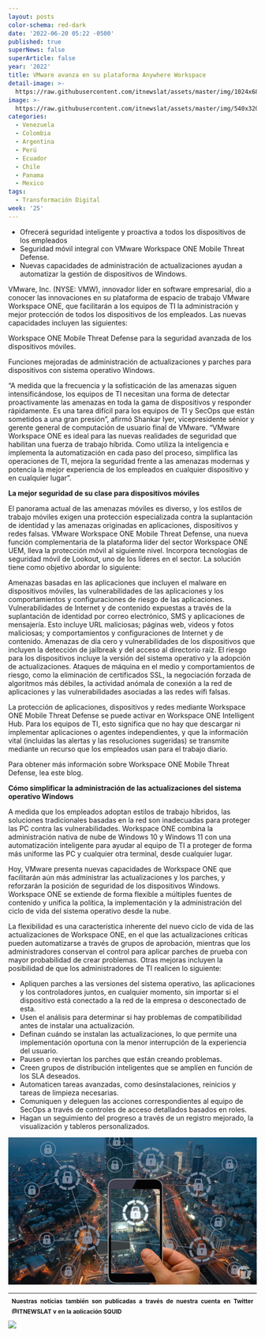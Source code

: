 ```yaml
---
layout: posts
color-schema: red-dark
date: '2022-06-20 05:22 -0500'
published: true
superNews: false
superArticle: false
year: '2022'
title: VMware avanza en su plataforma Anywhere Workspace
detail-image: >-
  https://raw.githubusercontent.com/itnewslat/assets/master/img/1024x680/seguridad-mobil-g.jpg
image: >-
  https://raw.githubusercontent.com/itnewslat/assets/master/img/540x320/seguridad-mobil-p.jpg
categories:
  - Venezuela
  - Colombia
  - Argentina
  - Perú
  - Ecuador
  - Chile
  - Panama
  - Mexico
tags:
  - Transformación Digital
week: '25'
---
```

- Ofrecerá seguridad inteligente y proactiva a todos los dispositivos de los empleados
- Seguridad móvil integral con VMware Workspace ONE Mobile Threat Defense.
- Nuevas capacidades de administración de actualizaciones ayudan a automatizar la gestión de dispositivos de Windows.

VMware, Inc. (NYSE: VMW), innovador líder en software empresarial, dio a conocer las innovaciones en su plataforma de espacio de trabajo VMware Workspace ONE, que facilitarán a los equipos de TI la administración y mejor protección de todos los dispositivos de los empleados. Las nuevas capacidades incluyen las siguientes:

Workspace ONE Mobile Threat Defense para la seguridad avanzada de los dispositivos móviles.

Funciones mejoradas de administración de actualizaciones y parches para dispositivos con sistema operativo Windows.

“A medida que la frecuencia y la sofisticación de las amenazas siguen intensificándose, los equipos de TI necesitan una forma de detectar proactivamente las amenazas en toda la gama de dispositivos y responder rápidamente. Es una tarea difícil para los equipos de TI y SecOps que están sometidos a una gran presión”, afirmó Shankar Iyer, vicepresidente sénior y gerente general de computación de usuario final de VMware. “VMware Workspace ONE es ideal para las nuevas realidades de seguridad que habilitan una fuerza de trabajo híbrida. Como utiliza la inteligencia e implementa la automatización en cada paso del proceso, simplifica las operaciones de TI, mejora la seguridad frente a las amenazas modernas y potencia la mejor experiencia de los empleados en cualquier dispositivo y en cualquier lugar”.

**La mejor seguridad de su clase para dispositivos móviles**

El panorama actual de las amenazas móviles es diverso, y los estilos de trabajo móviles exigen una protección especializada contra la suplantación de identidad y las amenazas originadas en aplicaciones, dispositivos y redes falsas. VMware Workspace ONE Mobile Threat Defense, una nueva función complementaria de la plataforma líder del sector Workspace ONE UEM, lleva la protección móvil al siguiente nivel. Incorpora tecnologías de seguridad móvil de Lookout, uno de los líderes en el sector. La solución tiene como objetivo abordar lo siguiente:

Amenazas basadas en las aplicaciones que incluyen el malware en dispositivos móviles, las vulnerabilidades de las aplicaciones y los comportamientos y configuraciones de riesgo de las aplicaciones.
Vulnerabilidades de Internet y de contenido expuestas a través de la suplantación de identidad por correo electrónico, SMS y aplicaciones de mensajería. Esto incluye URL maliciosas; páginas web, videos y fotos maliciosas; y comportamientos y configuraciones de Internet y de contenido.
Amenazas de día cero y vulnerabilidades de los dispositivos que incluyen la detección de jailbreak y del acceso al directorio raíz. El riesgo para los dispositivos incluye la versión del sistema operativo y la adopción de actualizaciones.
Ataques de máquina en el medio y comportamientos de riesgo, como la eliminación de certificados SSL, la negociación forzada de algoritmos más débiles, la actividad anómala de conexión a la red de aplicaciones y las vulnerabilidades asociadas a las redes wifi falsas.

La protección de aplicaciones, dispositivos y redes mediante Workspace ONE Mobile Threat Defense se puede activar en Workspace ONE Intelligent Hub. Para los equipos de TI, esto significa que no hay que descargar ni implementar aplicaciones o agentes independientes, y que la información vital (incluidas las alertas y las resoluciones sugeridas) se transmite mediante un recurso que los empleados usan para el trabajo diario.

Para obtener más información sobre Workspace ONE Mobile Threat Defense, lea este blog.

**Cómo simplificar la administración de las actualizaciones del sistema operativo Windows**

A medida que los empleados adoptan estilos de trabajo híbridos, las soluciones tradicionales basadas en la red son inadecuadas para proteger las PC contra las vulnerabilidades. Workspace ONE combina la administración nativa de nube de Windows 10 y Windows 11 con una automatización inteligente para ayudar al equipo de TI a proteger de forma más uniforme las PC y cualquier otra terminal, desde cualquier lugar.

Hoy, VMware presenta nuevas capacidades de Workspace ONE que facilitarán aún más administrar las actualizaciones y los parches, y reforzarán la posición de seguridad de los dispositivos Windows. Workspace ONE se extiende de forma flexible a múltiples fuentes de contenido y unifica la política, la implementación y la administración del ciclo de vida del sistema operativo desde la nube.

La flexibilidad es una característica inherente del nuevo ciclo de vida de las actualizaciones de Workspace ONE, en el que las actualizaciones críticas pueden automatizarse a través de grupos de aprobación, mientras que los administradores conservan el control para aplicar parches de prueba con mayor probabilidad de crear problemas. Otras mejoras incluyen la posibilidad de que los administradores de TI realicen lo siguiente:

- Apliquen parches a las versiones del sistema operativo, las aplicaciones y los controladores juntos, en cualquier momento, sin importar si el dispositivo está conectado a la red de la empresa o desconectado de esta.
- Usen el análisis para determinar si hay problemas de compatibilidad antes de instalar una actualización.
- Definan cuándo se instalan las actualizaciones, lo que permite una implementación oportuna con la menor interrupción de la experiencia del usuario.
- Pausen o reviertan los parches que están creando problemas.
- Creen grupos de distribución inteligentes que se amplíen en función de los SLA deseados.
- Automaticen tareas avanzadas, como desinstalaciones, reinicios y tareas de limpieza necesarias.
- Comuniquen y deleguen las acciones correspondientes al equipo de SecOps a través de controles de acceso detallados basados en roles.
- Hagan un seguimiento del progreso a través de un registro mejorado, la  visualización y tableros personalizados.

 ![](https://raw.githubusercontent.com/itnewslat/assets/master/img/540x320/seguridad-mobil-p.jpg)
 
 <table style="height: 42px;" width="569">
<tbody>
<tr>
<td style="text-align: justify;"><sub><strong>Nuestras noticias también son publicadas a través de nuestra cuenta en Twitter <a href="https://twitter.com/itnewslat?lang=es">@ITNEWSLAT</a> y en la aplicación <a href="https://squidapp.co/en/">SQUID</a></strong></sub></td>
</tr>
</tbody>
</table>

<img src="https://tracker.metricool.com/c3po.jpg?hash=56f88a41e39ab42c063cc51676587a04"/>